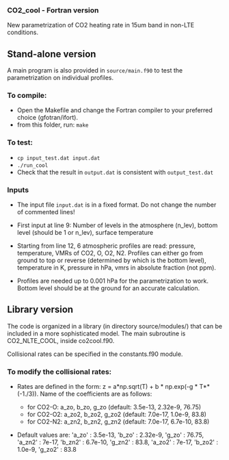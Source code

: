 ### CO2_cool - Fortran version
New parametrization of CO2 heating rate in 15um band in non-LTE conditions.

## Stand-alone version
A main program is also provided in `source/main.f90` to test the parametrization on individual profiles.

### To compile:
- Open the Makefile and change the Fortran compiler to your preferred choice (gfotran/ifort).
- from this folder, run: `make`

### To test:
- `cp input_test.dat input.dat`
- `./run_cool`
- Check that the result in `output.dat` is consistent with `output_test.dat`

### Inputs
- The input file `input.dat` is in a fixed format. Do not change the number of commented lines!
- First input at line 9: Number of levels in the atmosphere (n_lev), bottom level (should be 1 or n_lev), surface temperature
- Starting from line 12, 6 atmospheric profiles are read: pressure, temperature, VMRs of CO2, O, O2, N2. 
Profiles can either go from ground to top or reverse (determined by which is the bottom level), temperature in K, pressure in hPa, vmrs in absolute fraction (not ppm). 

- Profiles are needed up to 0.001 hPa for the parametrization to work. Bottom level should be at the ground for an accurate calculation.


## Library version

The code is organized in a library (in directory source/modules/) that can be included in a more sophisticated model. 
The main subroutine is CO2_NLTE_COOL, inside co2cool.f90. 

Collisional rates can be specified in the constants.f90 module. 

### To modify the collisional rates:
- Rates are defined in the form: z = a*np.sqrt(T) + b * np.exp(-g * T**(-1./3)). Name of the coefficients are as follows: 
    - for CO2-O: a_zo, b_zo, g_zo  (default: 3.5e-13, 2.32e-9, 76.75)
    - for CO2-O2: a_zo2, b_zo2, g_zo2  (default: 7.0e-17, 1.0e-9, 83.8)
    - for CO2-N2: a_zn2, b_zn2, g_zn2  (default: 7.0e-17, 6.7e-10, 83.8)

- Default values are: 'a_zo' : 3.5e-13, 'b_zo' : 2.32e-9, 'g_zo' : 76.75, 'a_zn2' : 7e-17, 'b_zn2' : 6.7e-10, 'g_zn2' : 83.8, 'a_zo2' : 7e-17, 'b_zo2' : 1.0e-9, 'g_zo2' : 83.8